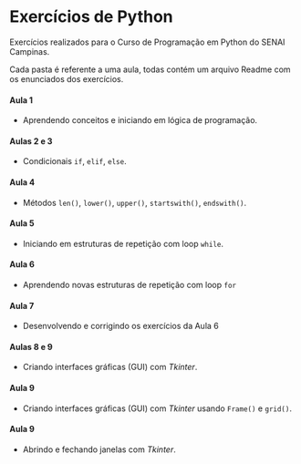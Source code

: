 # Exercícios de Python

Exercícios realizados para o Curso de Programação em Python do SENAI Campinas.

Cada pasta é referente a uma aula, todas contém um arquivo Readme com os enunciados dos exercícios.

#### Aula 1
- Aprendendo conceitos e iniciando em lógica de programação.

#### Aulas 2 e 3
- Condicionais `if`, `elif`, `else`.

#### Aula 4
- Métodos `len()`, `lower()`, `upper()`, `startswith()`, `endswith()`.

#### Aula 5
- Iniciando em estruturas de repetição com loop `while`.

#### Aula 6
- Aprendendo novas estruturas de repetição com loop `for`

#### Aula 7
- Desenvolvendo e corrigindo os exercícios da Aula 6

#### Aulas 8 e 9
- Criando interfaces gráficas (GUI) com _Tkinter_.

#### Aula 9
- Criando interfaces gráficas (GUI) com _Tkinter_ usando `Frame()` e `grid()`.

#### Aula 9
- Abrindo e fechando janelas com _Tkinter_.
